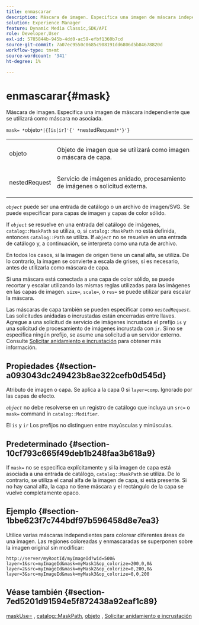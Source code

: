 ```yaml
---
title: enmascarar
description: Máscara de imagen. Especifica una imagen de máscara independiente que se utilizará como máscara no asociada.
solution: Experience Manager
feature: Dynamic Media Classic,SDK/API
role: Developer,User
exl-id: 5785844b-945b-4dd0-ac59-efbf1360b7cd
source-git-commit: 7a07ec9550c0685c908191dd6806d5b84678820d
workflow-type: tm+mt
source-wordcount: '341'
ht-degree: 1%

---
```


# enmascarar{#mask}

Máscara de imagen. Especifica una imagen de máscara independiente que se utilizará como máscara no asociada.

`mask= *`objeto`*|{[is|ir]'{' *`nestedRequest`*'}'}`

<table id="simpletable_F5A8CD8D7E9B48DAB3C8184E8FE60D9B"> 
 <tr class="strow"> 
  <td class="stentry"> <p><span class="varname"> objeto</span> </p></td> 
  <td class="stentry"> <p>Objeto de imagen que se utilizará como imagen o máscara de capa. </p></td> 
 </tr> 
 <tr class="strow"> 
  <td class="stentry"> <p><span class="varname"> nestedRequest</span> </p></td> 
  <td class="stentry"> <p>Servicio de imágenes anidado, procesamiento de imágenes o solicitud externa. </p></td> 
 </tr> 
</table>

*`object`* puede ser una entrada de catálogo o un archivo de imagen/SVG. Se puede especificar para capas de imagen y capas de color sólido.

If *`object`* se resuelve en una entrada del catálogo de imágenes, `catalog::MaskPath` se utiliza, o, si `catalog::MaskPath` no está definida, entonces `catalog::Path` se utiliza. If *`object`* no se resuelve en una entrada de catálogo y, a continuación, se interpreta como una ruta de archivo.

En todos los casos, si la imagen de origen tiene un canal alfa, se utiliza. De lo contrario, la imagen se convierte a escala de grises, si es necesario, antes de utilizarla como máscara de capa.

Si una máscara está conectada a una capa de color sólido, se puede recortar y escalar utilizando las mismas reglas utilizadas para las imágenes en las capas de imagen. `size=`, `scale=`, o `res=` se puede utilizar para escalar la máscara.

Las máscaras de capa también se pueden especificar como *`nestedRequest`*. Las solicitudes anidadas o incrustadas están encerradas entre llaves. Agregue a una solicitud de servicio de imágenes incrustada el prefijo `is` y una solicitud de procesamiento de imágenes incrustada con `ir`. Si no se especifica ningún prefijo, se asume una solicitud a un servidor externo. Consulte [Solicitar anidamiento e incrustación](../../../../../is-api/http-ref/image-serving-api-ref/c-http-protocol-reference/c-syntax-and-features/r-request-nesting-and-embedding.md#reference-38ec66d4062046589e16c39bf1c6049b) para obtener más información.

## Propiedades {#section-a093043dc249423b8ae322cefb0d545d}

Atributo de imagen o capa. Se aplica a la capa 0 si `layer=comp`. Ignorado por las capas de efecto.

*`object`* no debe resolverse en un registro de catálogo que incluya un `src=` o `mask=` command in `catalog::Modifier`.

El `is` y `ir` Los prefijos no distinguen entre mayúsculas y minúsculas.

## Predeterminado {#section-10cf793c665f49deb1b248faa3b618a9}

If `mask=` no se especifica explícitamente y si la imagen de capa está asociada a una entrada de catálogo, `catalog::MaskPath` se utiliza. De lo contrario, se utiliza el canal alfa de la imagen de capa, si está presente. Si no hay canal alfa, la capa no tiene máscara y el rectángulo de la capa se vuelve completamente opaco.

## Ejemplo {#section-1bbe623f7c744bdf97b596458d8e7ea3}

Utilice varias máscaras independientes para colorear diferentes áreas de una imagen. Las regiones coloreadas y enmascaradas se superponen sobre la imagen original sin modificar:

`http://server/myRootId/myImageId?wid=500& layer=1&src=myImageId&mask=myMask1&op_colorize=200,0,0& layer=2&src=myImageId&mask=myMask2&op_colorize=0,200,0& layer=3&src=myImageId&mask=myMask3&op_colorize=0,0,200`

## Véase también {#section-7ed5201d91594e5f872438a92eaf1c89}

[maskUse=](../../../../../is-api/http-ref/image-serving-api-ref/c-http-protocol-reference/c-command-reference/r-maskuse.md#reference-9bb1fb5eee4a4bd38f33dadc1a752464) , [catalog::MaskPath](/help/aem-is-ir-api/is-api/image-catalog/image-serving-api-ref/c-image-catalog-reference/c-image-svg-data-reference/c-image-data-reference/r-maskpath-cat.md), [objeto](../../../../../is-api/http-ref/image-serving-api-ref/c-http-protocol-reference/c-data-types/r-object.md#reference-2591bd24548d462782c68d138ef795a0) , [Solicitar anidamiento e incrustación](../../../../../is-api/http-ref/image-serving-api-ref/c-http-protocol-reference/c-syntax-and-features/r-request-nesting-and-embedding.md#reference-38ec66d4062046589e16c39bf1c6049b)

